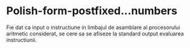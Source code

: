 # Polish-form-postfixed...numbers
Fie dat ca input o instructiune in limbajul de asamblare al procesorului aritmetic considerat, se cere sa se afiseze la standard output evaluarea instructiunii.
